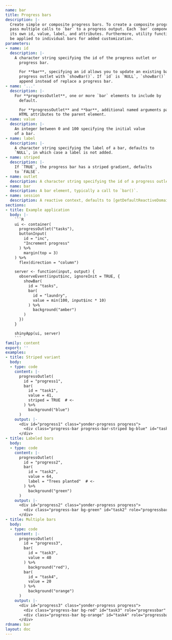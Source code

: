 ```yaml
---
name: bar
title: Progress bars
description: |-
  Create simple or composite progress bars. To create a composite progress bar
  pass multiple calls to `bar` to a progress output. Each `bar` component has
  its own id, value, label, and attributes. Furthermore, utility functions may
  be applied to individual bars for added customization.
parameters:
- name: id
  description: |-
    A character string specifying the id of the progress outlet or
      progress bar.

      For **bar**, specifying an id allows you to update an existing bar in a
      progress outlet with `showBar()`. If `id` is `NULL`, `showBar()` will
      append instead of replace a progress bar.
- name: '...'
  description: |-
    For **progressOutlet**, one or more `bar` elements to include by
      default.

      For **progressOutlet** and **bar**, additional named arguments passed as
      HTML attributes to the parent element.
- name: value
  description: |-
    An integer between 0 and 100 specifying the initial value
    of a bar.
- name: label
  description: |-
    A character string specifying the label of a bar, defaults to
    `NULL`, in which case a label is not added.
- name: striped
  description: |-
    If `TRUE`, the progress bar has a striped gradient, defaults
    to `FALSE`.
- name: outlet
  description: A character string specifying the id of a progress outlet.
- name: bar
  description: A bar element, typically a call to `bar()`.
- name: session
  description: A reactive context, defaults to [getDefaultReactiveDomain()](yonder/getDefaultReactiveDomain.html).
sections:
- title: Example application
  body: |-
    ```R
    ui <- container(
      progressOutlet("tasks"),
      buttonInput(
        id = "inc",
        "Increment progress"
      ) %>%
        margin(top = 3)
    ) %>%
      flex(direction = "column")

    server <- function(input, output) {
      observeEvent(input$inc, ignoreInit = TRUE, {
        showBar(
          id = "tasks",
          bar(
            id = "laundry",
            value = min(100, input$inc * 10)
          ) %>%
            background("amber")
        )
      })
    }

    shinyApp(ui, server)
    ```
family: content
export: ''
examples:
- title: Striped variant
  body:
  - type: code
    content: |-
      progressOutlet(
        id = "progress1",
        bar(
          id = "task1",
          value = 41,
          striped = TRUE  # <-
        ) %>%
          background("blue")
      )
    output: |-
      <div id="progress1" class="yonder-progress progress">
        <div class="progress-bar progress-bar-striped bg-blue" id="task1" role="progressbar" style="width: 41%" aria-valuemin="0" aria-valuemax="100"></div>
      </div>
- title: Labeled bars
  body:
  - type: code
    content: |-
      progressOutlet(
        id = "progress2",
        bar(
          id = "task2",
          value = 64,
          label = "Trees planted"  # <-
        ) %>%
          background("green")
      )
    output: |-
      <div id="progress2" class="yonder-progress progress">
        <div class="progress-bar bg-green" id="task2" role="progressbar" style="width: 64%" aria-valuemin="0" aria-valuemax="100">Trees planted</div>
      </div>
- title: Multiple bars
  body:
  - type: code
    content: |-
      progressOutlet(
        id = "progress3",
        bar(
          id = "task3",
          value = 40
        ) %>%
          background("red"),
        bar(
          id = "task4",
          value = 20
        ) %>%
          background("orange")
      )
    output: |-
      <div id="progress3" class="yonder-progress progress">
        <div class="progress-bar bg-red" id="task3" role="progressbar" style="width: 40%" aria-valuemin="0" aria-valuemax="100"></div>
        <div class="progress-bar bg-orange" id="task4" role="progressbar" style="width: 20%" aria-valuemin="0" aria-valuemax="100"></div>
      </div>
rdname: bar
layout: doc
---
```


